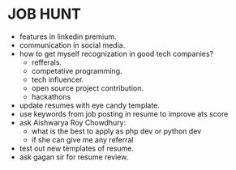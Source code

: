 # JOB HUNT

- features in linkedin premium.
- communication in social media.
- how to get myself recognization in good tech companies?
  - refferals.
  - competative programming.
  - tech influencer.
  - open source project contribution.
  - hackathons
- update resumes with eye candy template.
- use keywords from job posting in resume to improve ats score
- ask Aishwarya Roy Chowdhury:
  - what is the best to apply as php dev or python dev
  - if she can give me any referral
- test out new templates of resume.
- ask gagan sir for resume review.
